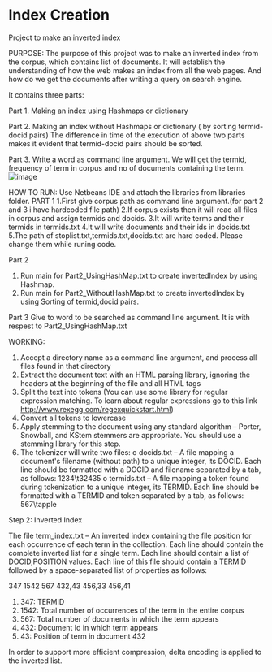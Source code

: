 # Index Creation
Project to make an inverted index

PURPOSE:
The purpose of this project was to make an inverted index from the corpus, which contains list of documents. It will establish the understanding of how the web makes an index from all the web pages. And how do we get the documents after writing a query on search engine. 

It contains three parts:

Part 1. Making an index using Hashmaps or dictionary

Part 2. Making an index without Hashmaps or dictionary ( by sorting termid-docid pairs)
The difference in time of the execution of above two parts makes it evident that termid-docid pairs should be sorted.

Part 3. Write a word as command line argument. We will get the termid, frequency of term in corpus and no of documents containing the term.
![image](https://user-images.githubusercontent.com/55246052/120069101-8b09b600-c09d-11eb-8142-a5c02a9731fd.png)


HOW TO RUN:
Use Netbeans IDE and attach the libraries from libraries folder.
PART 1
1.First give corpus path as command line argument.(for part 2 and 3 i have hardcoded file path)
2.If corpus exists then it will read all files in corpus and assign termids and docids.
3.It will write terms and their termids in termids.txt 
4.It will write documents and their ids in docids.txt 
5.The path of stoplist.txt,termids.txt,docids.txt are hard coded. Please change them while runing code.

Part 2
1. Run main for Part2_UsingHashMap.txt to create invertedIndex by using Hashmap.
2. Run main for Part2_WithoutHashMap.txt to create invertedIndex by using Sorting of termid,docid pairs.

Part 3
Give to word to be searched as command line argument.
It is with respest to Part2_UsingHashMap.txt



WORKING:
1. Accept a directory name as a command line argument, and process all files found in that
directory
2. Extract the document text with an HTML parsing library, ignoring the headers at the
beginning of the file and all HTML tags
3. Split the text into tokens (You can use some library for regular expression matching. To
learn about regular expressions go to this link http://www.rexegg.com/regexquickstart.html)
4. Convert all tokens to lowercase 
6. Apply stemming to the document using any standard algorithm – Porter, Snowball, and
KStem stemmers are appropriate. You should use a stemming library for this step.
7. The tokenizer will write two files:
o docids.txt – A file mapping a document's filename (without path) to a unique
integer, its DOCID. Each line should be formatted with a DOCID and filename
separated by a tab, as follows:
1234\t32435
o termids.txt – A file mapping a token found during tokenization to a unique
integer, its TERMID. Each line should be formatted with a TERMID and token
separated by a tab, as follows:
567\tapple

Step 2: Inverted Index

The file term_index.txt – An inverted index containing the file position for each occurrence of
each term in the collection. Each line should contain the complete inverted list for a
single term. Each line should contain a list of DOCID,POSITION values. Each line of
this file should contain a TERMID followed by a space-separated list of properties as
follows:

347 1542 567 432,43 456,33 456,41
1. 347: TERMID
2. 1542: Total number of occurrences of the term in the entire corpus
3. 567: Total number of documents in which the term appears
4. 432: Document Id in which term appears
5. 43: Position of term in document 432
 
In order to support more efficient compression, delta encoding is applied to the inverted list.


